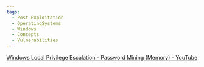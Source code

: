 ```yaml
---
tags:
  - Post-Exploitation
  - OperatingSystems
  - Windows
  - Concepts
  - Vulnerabilities
---
```

[Windows Local Privilege Escalation - Password Mining (Memory) - YouTube](https://www.youtube.com/watch?v=UJ3rK8PyY_w&list=PLjG9EfEtwbvIrGFTx4XctK8IxkUJkAEqP&index=10)